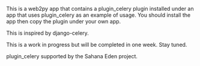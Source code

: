 This is  a web2py app that contains a plugin\_celery plugin installed under an app that uses plugin\_celery as an example of usage. You should install the app then copy the plugin under your own app.

This is inspired by django-celery.

This is a work in progress but will be completed in one week. Stay tuned.

plugin\_celery supported by the Sahana Eden project.
